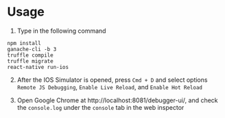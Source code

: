 # Usage

1. Type in the following command
   
```
npm install
ganache-cli -b 3
truffle compile
truffle migrate
react-native run-ios
```

2. After the IOS Simulator is opened, press `Cmd + D` and select options `Remote JS Debugging`, `Enable Live Reload`, and `Enable Hot Reload`

3. Open Google Chrome at http://localhost:8081/debugger-ui/, and check the `console.log` under the `console` tab in the web inspector  